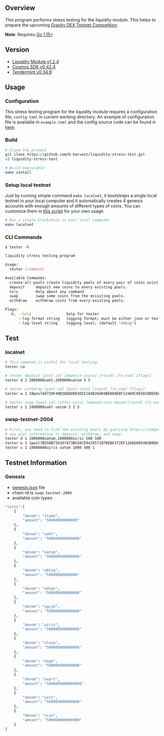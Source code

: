 ## Overview

This program performs stress testing for the liquidity module. This helps to prepare the upcoming [Gravity DEX Testnet Competition](https://gravitydex.io/).

**Note**: Requires [Go 1.15+](https://golang.org/dl/)
## Version

- [Liquidity Module v1.2.4](https://github.com/tendermint/liquidity/tree/v1.2.4) 
- [Cosmos SDK v0.42.4](https://github.com/cosmos/cosmos-sdk/tree/v0.42.4)
- [Tendermint v0.34.9](https://github.com/tendermint/tendermint/tree/v0.34.9)

## Usage

### Configuration

This stress testing program for the liquidity module requires a configuration file, `config.toml` in current working directory. An example of configuration file is available in `example.toml` and the config source code can be found in [here](./config.config.go).
### Build

```bash
# Clone the project 
git clone https://github.com/b-harvest/liquidity-stress-test.git
cd liquidity-stress-test

# Build executable
make install
```

### Setup local testnet

Just by running simple command `make localnet`, it bootstraps a single local testnet in your local computer and it
automatically creates 4 genesis accounts with enough amounts of different types of coins. You can customize them in [this script](https://github.com/b-harvest/liquidity-stress-test/blob/main/scripts/localnet.sh#L9-L13) for your own usage.

```bash
# Run a single blockchain in your local computer 
make localnet
```

### CLI Commands

`$ tester -h`

```bash
liquidity stress testing program

Usage:
  tester [command]

Available Commands:
  create-all-pools create liquidity pools of every pair of coins exist in the network.
  deposit     deposit new coins to every existing pools.
  help        Help about any command
  swap        swap some coins from the exisiting pools.
  withdraw    withdraw coins from every existing pools.

Flags:
  -h, --help                help for tester
      --log-format string   logging format; must be either json or text; (default "text")
      --log-level string    logging level; (default "debug")
```

## Test

### localnet

```bash
# This command is useful for local testing.
tester ca

# tester deposit [pool-id] [deposit-coins] [round] [tx-num] [flags]
tester d 1 2000000uakt,2000000uatom 5 5

# tester withdraw [pool-id] [pool-coin] [round] [tx-num] [flags]
tester w 1 10pool94720F40B38D6DD93DCE184D264D4BE089EDF124A9C0658CDBED6CA18CF27752 5 5

# tester swap [pool-id] [offer-coin] [demand-coin-denom][round] [tx-num] [msg-num]
tester s 1 1000000uakt uatom 2 2 5
```

### swap-testnet-2004

```bash
# First, you need to find the existing pools by querying https://competition.bharvest.io:1317/tendermint/liquidity/v1beta1/pools and
# use pool information to deposit, withdraw, and swap. 
tester d 1 1000000uatom,1000000uiris 500 500
tester w 1 1pool7B550B734397473BCD4CE9429571870EB6372EF1268E6054B3B9D612AA41D4B5 500 500
tester s 1 10000000uiris uatom 1000 500 1
```

## Testnet Information
### Genesis 

- [genesis.json](https://github.com/nodebreaker0-0/gentx/blob/main/genesis.json) file 
- chain-id is `swap-testnet-2004` 
- available coin types

```bash
"coins":[
    {
        "denom": "stake",
        "amount": "50000000000000"
    },
    {
        "denom": "uakt",
        "amount": "500000000000000"
    },
    {
        "denom": "uatom",
        "amount": "500000000000000"
    },
    {
        "denom": "ubtsg",
        "amount": "50000000000000"
    },
    {
        "denom": "udvpn",
        "amount": "500000000000000"
    },
    {
        "denom": "ugcyb",
        "amount": "500000000000000"
    },
    {
        "denom": "uiris",
        "amount": "500000000000000"
    },
    {
        "denom": "uluna",
        "amount": "500000000000000"
    },
    {
        "denom": "ungm",
        "amount": "500000000000000"
    },
    {
        "denom": "uxprt",
        "amount": "5000000000000000"
    },
    {
        "denom": "uxrn",
        "amount": "500000000000000"
    },
    {
        "denom": "xrun",
        "amount": "500000000000000"
    }
]
```
